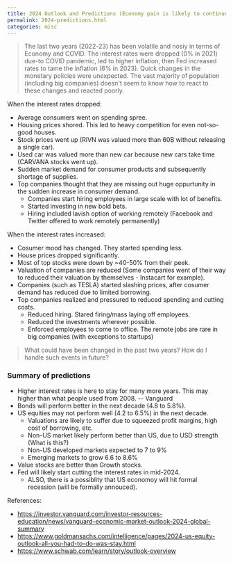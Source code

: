 ```yaml
---
title: 2024 Outlook and Predictions (Economy pain is likely to continue)
permalink: 2024-predictions.html
categories: misc
---
```


> The last two years (2022-23) has been volatile and nosiy in terms of Economy and COVID. The interest rates were dropped (0% in 2021) due-to COVID pandemic, led to higher inflation, then Fed increased rates to tame the inflation (6% in 2023).
Quick changes in the monetary policies were unexpected. The vast majority of population (including big companies) doesn't seem to know how to react to these changes and reacted poorly. 

When the interest rates dropped:
* Average consumers went on spending spree.
* Housing prices shored. This led to heavy competition for even not-so-good houses.
* Stock prices went up (RIVN was valued more than 60B without releasing a single car).
* Used car was valued more than new car because new cars take time (CARVANA stocks went up).
* Sudden market demand for consumer products and subsequently shortage of supplies. 
* Top companies thought that they are missing out huge oppurtunity in the sudden increase in consumer demand.
  * Companies start hiring employees in large scale with lot of benefits.
  * Started investing in new bold bets.
  * Hiring included lavish option of working remotely (Facebook and Twitter offered to work remotely permanently)

When the interest rates increased:
 * Cosumer mood has changed. They started spending less.
 * House prices dropped significantly.
 * Most of top stocks were down by ~40-50% from their peek.
 * Valuation of companies are reduced (Some companies went of their way to reduced their valuation by themselves - Instacart for example).
 * Companies (such as TESLA) started slashing prices, after cosumer demand has reduced due to limited borrowing.
 * Top companies realized and pressured to reduced spending and cutting costs.
   * Reduced hiring. Stared firing/mass laying off employees.
   * Reduced the investments wherever possible.
   * Enforced employees to come to office. The remote jobs are rare in big companies (with exceptions to startups)

> What could have been changed in the past two years? How do I handle such events in future?

### Summary of predictions
* Higher interest rates is here to stay for many more years. This may higher than what people used from 2008. -- Vanguard
* Bonds will perform better in the next decade (4.8 to 5.8%).
* US equities may not perform well (4.2 to 6.5%) in the next decade.
  * Valuations are likely to suffer due to squeezed profit margins, high cost of borrowing, etc.
  * Non-US market likely perform better than US, due to USD strength (What is this?)  
  * Non-US developed markets expected to 7 to 9%
  * Emerging markets to grow 6.6 to 8.6%
* Value stocks are better than Growth stocks.
* Fed will likely start cutting the interest rates in mid-2024.
  * ALSO, there is a possiblity that US economoy will hit formal recession (will be formally annouced). 

References: 
 * <https://investor.vanguard.com/investor-resources-education/news/vanguard-economic-market-outlook-2024-global-summary>
 * <https://www.goldmansachs.com/intelligence/pages/2024-us-equity-outlook-all-you-had-to-do-was-stay.html>
 * <https://www.schwab.com/learn/story/outlook-overview>
